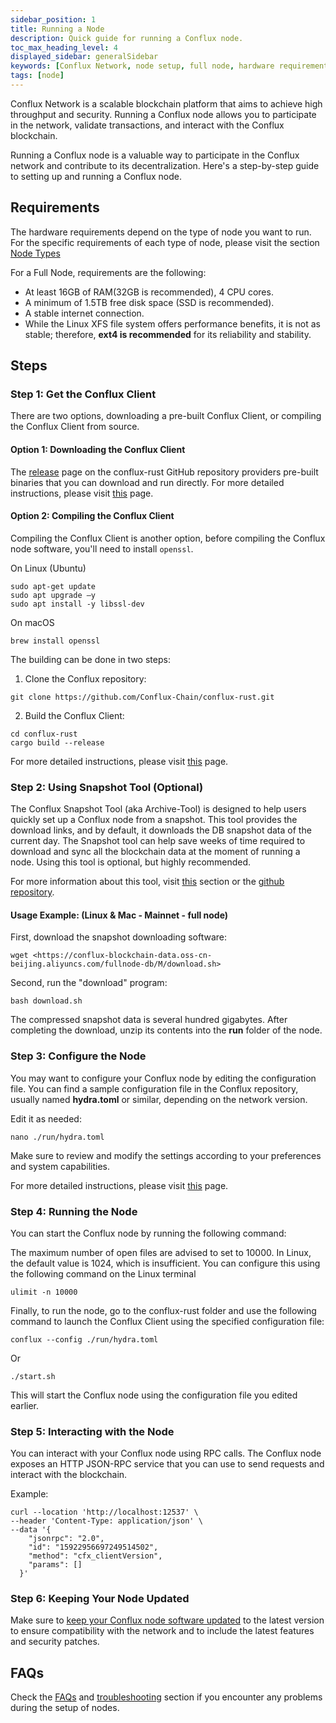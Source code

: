 ```yaml
---
sidebar_position: 1
title: Running a Node
description: Quick guide for running a Conflux node.
toc_max_heading_level: 4
displayed_sidebar: generalSidebar
keywords: [Conflux Network, node setup, full node, hardware requirements, Conflux client, compilation, snapshot tool, node configuration, hydra.toml, RPC interaction, node update, troubleshooting, Linux, macOS, Windows, Docker]
tags: [node]
---
```


Conflux Network is a scalable blockchain platform that aims to achieve high throughput and security. Running a Conflux node allows you to participate in the network, validate transactions, and interact with the Conflux blockchain.  

Running a Conflux node is a valuable way to participate in the Conflux network and contribute to its decentralization. Here's a step-by-step guide to setting up and running a Conflux node.

## Requirements

The hardware requirements depend on the type of node you want to run. For the specific requirements of each type of node, please visit the section [Node Types](/docs/general/run-a-node/node-types)

For a Full Node, requirements are the following:

* At least 16GB of RAM(32GB is recommended), 4 CPU cores.
* A minimum of 1.5TB free disk space (SSD is recommended).
* A stable internet connection.
* While the Linux XFS file system offers performance benefits, it is not as stable; therefore, **ext4 is recommended** for its reliability and stability.

## Steps

### Step 1: Get the Conflux Client

There are two options, downloading a pre-built Conflux Client, or compiling the Conflux Client from source.

#### Option 1: Downloading the Conflux Client

The [release](https://github.com/Conflux-Chain/conflux-rust/releases) page on the conflux-rust GitHub repository providers pre-built binaries that you can download and run directly. For more detailed instructions, please visit [this](./advanced-topics/downloading-conflux-client.md) page.

#### Option 2: Compiling the Conflux Client

Compiling the Conflux Client is another option, before compiling the Conflux node software, you'll need to install `openssl`.

On Linux (Ubuntu)

```shell
sudo apt-get update 
sudo apt upgrade –y 
sudo apt install -y libssl-dev
```

On macOS

```shell
brew install openssl 
```

The building can be done in two steps:

1. Clone the Conflux repository:

```shell
git clone https://github.com/Conflux-Chain/conflux-rust.git 
```

2. Build the Conflux Client:

```shell
cd conflux-rust 
cargo build --release 
```

For more detailed instructions, please visit [this](./advanced-topics/compiling-conflux-client.md) page.

### Step 2: Using Snapshot Tool (Optional) 

The Conflux Snapshot Tool (aka Archive-Tool) is designed to help users quickly set up a Conflux node from a snapshot. This tool provides the download links, and by default, it downloads the DB snapshot data of the current day. The Snapshot tool can help save weeks of time required to download and sync all the blockchain data at the moment of running a node. Using this tool is optional, but highly recommended.

For more information about this tool, visit [this](./snapshot-tool) section or the [github repository](https://github.com/conflux-fans/archive-tool).

#### Usage Example: (Linux & Mac - Mainnet - full node)

First, download the snapshot downloading software:

```shell
wget <https://conflux-blockchain-data.oss-cn-beijing.aliyuncs.com/fullnode-db/M/download.sh> 
```

Second, run the "download" program:

```shell
bash download.sh 
```

The compressed snapshot data is several hundred gigabytes. After completing the download, unzip its contents into the **run** folder of the node.

### Step 3: Configure the Node

You may want to configure your Conflux node by editing the configuration file. You can find a sample configuration file in the Conflux repository, usually named **hydra.toml** or similar, depending on the network version. 

Edit it as needed:

```shell
nano ./run/hydra.toml 
```

Make sure to review and modify the settings according to your preferences and system capabilities.

For more detailed instructions, please visit [this](./advanced-topics/node-configuration.md) page.

### Step 4: Running the Node

You can start the Conflux node by running the following command:

The maximum number of open files are advised to set to 10000. In Linux, the default value is 1024, which is insufficient. You can configure this using the following command on the Linux terminal

```shell
ulimit -n 10000 
```

Finally, to run the node, go to the conflux-rust folder and use the following command to launch the Conflux Client using the specified configuration file:

```shell
conflux --config ./run/hydra.toml 
```  

Or

```shell
./start.sh
```

This will start the Conflux node using the configuration file you edited earlier.

### Step 5: Interacting with the Node

You can interact with your Conflux node using RPC calls. The Conflux node exposes an HTTP JSON-RPC service that you can use to send requests and interact with the blockchain.

Example:

```shell
curl --location 'http://localhost:12537' \
--header 'Content-Type: application/json' \
--data '{
    "jsonrpc": "2.0",
    "id": "15922956697249514502",
    "method": "cfx_clientVersion",
    "params": []
  }'
```

### Step 6: Keeping Your Node Updated

Make sure to [keep your Conflux node software updated](./how-to-upgrad.md) to the latest version to ensure compatibility with the network and to include the latest features and security patches.

## FAQs

Check the [FAQs](./nodes-faqs.md) and [troubleshooting](./TroubleShooting.md) section if you encounter any problems during the setup of nodes.
